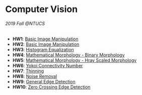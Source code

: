 # Computer Vision
###### 2019 Fall @NTUCS

* **HW1**: [Basic Image Manipulation](https://github.com/Rscathac/Computer-Vision/hw1)
* **HW2**: [Basic Image Manipulation](https://github.com/Rscathac/Computer-Vision/hw2)
* **HW3**: [Histogram Equalization](https://github.com/Rscathac/Computer-Vision/hw3)
* **HW4**: [Mathematical Morphology - Binary Morphology](https://github.com/Rscathac/Computer-Vision/hw4)
* **HW5**: [Mathematical Morphology - Hray Scaled Morphology](https://github.com/Rscathac/Computer-Vision/hw5)
* **HW6**: [Yokoi Connectivity Number](https://github.com/Rscathac/Computer-Vision/hw6)
* **HW7**: [Thinning](https://github.com/Rscathac/Computer-Vision/hw7)
* **HW8**: [Noise Removal](https://github.com/Rscathac/Computer-Vision/hw8)
* **HW9**: [General Edge Detection](https://github.com/Rscathac/Computer-Vision/hw9)
* **HW10**: [Zero Crossing Edge Detection](https://github.com/Rscathac/Computer-Vision/hw10)
